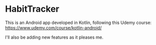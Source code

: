 # HabitTracker
This is an Android app developed in Kotlin, following this Udemy course: https://www.udemy.com/course/kotlin-android/ 

I'll also be adding new features as it pleases me.
